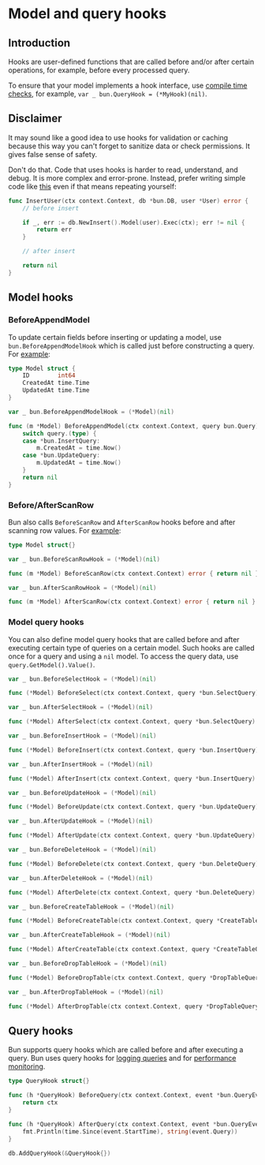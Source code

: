 # Model and query hooks

## Introduction

Hooks are user-defined functions that are called before and/or after certain operations, for
example, before every processed query.

To ensure that your model implements a hook interface, use
[compile time checks](https://medium.com/@matryer/golang-tip-compile-time-checks-to-ensure-your-type-satisfies-an-interface-c167afed3aae),
for example, `var _ bun.QueryHook = (*MyHook)(nil)`.

## Disclaimer

It may sound like a good idea to use hooks for validation or caching because this way you can't
forget to sanitize data or check permissions. It gives false sense of safety.

Don't do that. Code that uses hooks is harder to read, understand, and debug. It is more complex and
error-prone. Instead, prefer writing simple code like
[this](https://github.com/uptrace/bun/tree/master/example/tx-composition) even if that means
repeating yourself:

```go
func InsertUser(ctx context.Context, db *bun.DB, user *User) error {
	// before insert

	if _, err := db.NewInsert().Model(user).Exec(ctx); err != nil {
		return err
	}

	// after insert

	return nil
}
```

## Model hooks

### BeforeAppendModel

To update certain fields before inserting or updating a model, use `bun.BeforeAppendModelHook` which
is called just before constructing a query. For
[example](https://github.com/uptrace/bun/tree/master/example/model-hooks):

```go
type Model struct {
    ID        int64
    CreatedAt time.Time
    UpdatedAt time.Time
}

var _ bun.BeforeAppendModelHook = (*Model)(nil)

func (m *Model) BeforeAppendModel(ctx context.Context, query bun.Query) error {
	switch query.(type) {
	case *bun.InsertQuery:
		m.CreatedAt = time.Now()
	case *bun.UpdateQuery:
		m.UpdatedAt = time.Now()
	}
	return nil
}
```

### Before/AfterScanRow

Bun also calls `BeforeScanRow` and `AfterScanRow` hooks before and after scanning row values. For
[example](https://github.com/uptrace/bun/tree/master/example/model-hooks):

```go
type Model struct{}

var _ bun.BeforeScanRowHook = (*Model)(nil)

func (m *Model) BeforeScanRow(ctx context.Context) error { return nil }

var _ bun.AfterScanRowHook = (*Model)(nil)

func (m *Model) AfterScanRow(ctx context.Context) error { return nil }
```

### Model query hooks

You can also define model query hooks that are called before and after executing certain type of
queries on a certain model. Such hooks are called once for a query and using a `nil` model. To
access the query data, use `query.GetModel().Value()`.

```go
var _ bun.BeforeSelectHook = (*Model)(nil)

func (*Model) BeforeSelect(ctx context.Context, query *bun.SelectQuery) error { return nil }

var _ bun.AfterSelectHook = (*Model)(nil)

func (*Model) AfterSelect(ctx context.Context, query *bun.SelectQuery) error { return nil }

var _ bun.BeforeInsertHook = (*Model)(nil)

func (*Model) BeforeInsert(ctx context.Context, query *bun.InsertQuery) error { nil }

var _ bun.AfterInsertHook = (*Model)(nil)

func (*Model) AfterInsert(ctx context.Context, query *bun.InsertQuery) error { return nil }

var _ bun.BeforeUpdateHook = (*Model)(nil)

func (*Model) BeforeUpdate(ctx context.Context, query *bun.UpdateQuery) error { return nil }

var _ bun.AfterUpdateHook = (*Model)(nil)

func (*Model) AfterUpdate(ctx context.Context, query *bun.UpdateQuery) error { return nil }

var _ bun.BeforeDeleteHook = (*Model)(nil)

func (*Model) BeforeDelete(ctx context.Context, query *bun.DeleteQuery) error { return nil }

var _ bun.AfterDeleteHook = (*Model)(nil)

func (*Model) AfterDelete(ctx context.Context, query *bun.DeleteQuery) error { return nil }

var _ bun.BeforeCreateTableHook = (*Model)(nil)

func (*Model) BeforeCreateTable(ctx context.Context, query *CreateTableQuery) error { return nil }

var _ bun.AfterCreateTableHook = (*Model)(nil)

func (*Model) AfterCreateTable(ctx context.Context, query *CreateTableQuery) error { return nil }

var _ bun.BeforeDropTableHook = (*Model)(nil)

func (*Model) BeforeDropTable(ctx context.Context, query *DropTableQuery) error { return nil }

var _ bun.AfterDropTableHook = (*Model)(nil)

func (*Model) AfterDropTable(ctx context.Context, query *DropTableQuery) error { return nil }
```

## Query hooks

Bun supports query hooks which are called before and after executing a query. Bun uses query hooks
for [logging queries](debugging.md) and for [performance monitoring](performance-monitoring.md).

```go
type QueryHook struct{}

func (h *QueryHook) BeforeQuery(ctx context.Context, event *bun.QueryEvent) context.Context {
	return ctx
}

func (h *QueryHook) AfterQuery(ctx context.Context, event *bun.QueryEvent) {
	fmt.Println(time.Since(event.StartTime), string(event.Query))
}

db.AddQueryHook(&QueryHook{})
```
